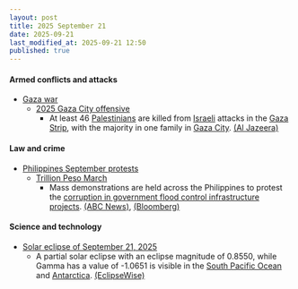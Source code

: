 ```yaml
---
layout: post
title: 2025 September 21
date: 2025-09-21
last_modified_at: 2025-09-21 12:50
published: true
---
```



#### Armed conflicts and attacks

* [Gaza war](https://en.wikipedia.org/wiki/Gaza_war "Gaza war")
  * [2025 Gaza City offensive](https://en.wikipedia.org/wiki/2025_Gaza_City_offensive "2025 Gaza City offensive")
    * At least 46 [Palestinians](https://en.wikipedia.org/wiki/Palestinians "Palestinians") are killed from [Israeli](https://en.wikipedia.org/wiki/Israel "Israel") attacks in the [Gaza Strip](https://en.wikipedia.org/wiki/Gaza_Strip "Gaza Strip"), with the majority in one family in [Gaza City](https://en.wikipedia.org/wiki/Gaza_City "Gaza City"). [(Al Jazeera)](https://www.aljazeera.com/news/liveblog/2025/9/21/live-israel-kills-14-palestinians-in-gaza-since-dawn)

#### Law and crime

* [Philippines September protests](https://en.wikipedia.org/wiki/Philippines_September_protests "Philippines September protests")
  * [Trillion Peso March](https://en.wikipedia.org/wiki/Trillion_Peso_March "Trillion Peso March")
    * Mass demonstrations are held across the Philippines to protest the [corruption in government flood control infrastructure projects](https://en.wikipedia.org/wiki/Flood_control_projects_controversy_in_the_Philippines "Flood control projects controversy in the Philippines"). [(ABC News)](https://abcnews.go.com/International/wireStory/philippine-president-supports-public-outrage-corruption-protests-peaceful-125575899%29), [(Bloomberg)](https://www.bloomberg.com/news/articles/2025-09-21/thousands-rally-in-philippines-as-anger-builds-over-flood-graft)

#### Science and technology

* [Solar eclipse of September 21, 2025](https://en.wikipedia.org/wiki/Solar_eclipse_of_September_21%2C_2025 "Solar eclipse of September 21, 2025")
  * A partial solar eclipse with an eclipse magnitude of 0.8550, while Gamma has a value of -1.0651 is visible in the [South Pacific Ocean](https://en.wikipedia.org/wiki/South_Pacific_Ocean "South Pacific Ocean") and [Antarctica](https://en.wikipedia.org/wiki/Antarctica "Antarctica"). [(EclipseWise)](https://eclipsewise.com/solar/SEprime/2001-2100/SE2025Sep21Pprime.html)
